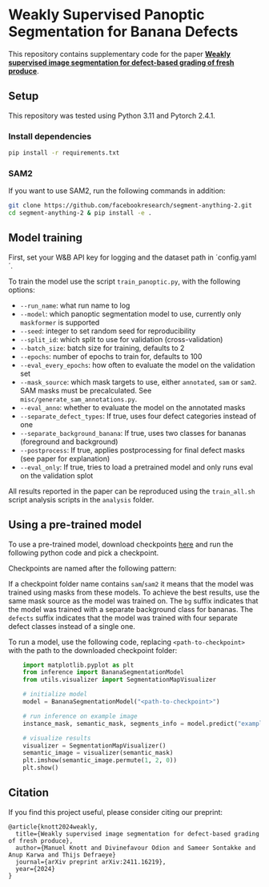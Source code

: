 # Weakly Supervised Panoptic Segmentation for Banana Defects

This repository contains supplementary code for the paper [**Weakly supervised image segmentation for defect-based grading of fresh produce**](http://arxiv.org/abs/2411.16219).

## Setup

This repository was tested using Python 3.11 and Pytorch 2.4.1.

### Install dependencies

```bash
pip install -r requirements.txt
```

### SAM2

If you want to use SAM2, run the following commands in addition:

```bash
git clone https://github.com/facebookresearch/segment-anything-2.git
cd segment-anything-2 & pip install -e .
```

## Model training

First, set your W&B API key for logging and the dataset path in ´config.yaml´.

To train the model use the script `train_panoptic.py`, with the following options:

- `--run_name`: what run name to log
- `--model`: which panoptic segmentation model to use, currently only `maskformer` is supported
- `--seed`: integer to set random seed for reproducibility
- `--split_id`: which split to use for validation (cross-validation)
- `--batch_size`: batch size for training, defaults to 2
- `--epochs`: number of epochs to train for, defaults to 100
- `--eval_every_epochs`: how often to evaluate the model on the validation set
- `--mask_source`: which mask targets to use, either `annotated`, `sam` or `sam2`. SAM masks must be precalculated. See `misc/generate_sam_annotations.py`.
- `--eval_anno`: whether to evaluate the model on the annotated masks
- `--separate_defect_types`: If true, uses four defect categories instead of one
- `--separate_background_banana`: If true, uses two classes for bananas (foreground and background)
- `--postprocess`: If true, applies postprocessing for final defect masks (see paper for explanation)
- `--eval_only`: If true, tries to load a pretrained model and only runs eval on the validation splot


All results reported in the paper can be reproduced using the `train_all.sh` script analysis scripts in the `analysis` folder.

## Using a pre-trained model

To use a pre-trained model, download checkpoints [here](https://drive.google.com/file/d/1OS8G62eCMR4aN3-gVyY3w8WpoXFQ0qT0/view?usp=sharing) and run the following python code and pick a checkpoint.

Checkpoints are named after the following pattern:

If a checkpoint folder name contains `sam`/`sam2` it means that the model was trained using masks from these models.
To achieve the best results, use the same mask source as the model was trained on.
The `bg` suffix indicates that the model was trained with a separate background class for bananas.
The `defects` suffix indicates that the model was trained with four separate defect classes instead of a single one.

To run a model, use the following code, replacing `<path-to-checkpoint>` with the path to the downloaded checkpoint folder:

```python
    import matplotlib.pyplot as plt
    from inference import BananaSegmentationModel
    from utils.visualizer import SegmentationMapVisualizer

    # initialize model
    model = BananaSegmentationModel("<path-to-checkpoint>")

    # run inference on example image
    instance_mask, semantic_mask, segments_info = model.predict("example.jpg")

    # visualize results
    visualizer = SegmentationMapVisualizer()
    semantic_image = visualizer(semantic_mask)
    plt.imshow(semantic_image.permute(1, 2, 0))
    plt.show()
```

## Citation

If you find this project useful, please consider citing our preprint:
```
@article{knott2024weakly,
  title={Weakly supervised image segmentation for defect-based grading of fresh produce}, 
  author={Manuel Knott and Divinefavour Odion and Sameer Sontakke and Anup Karwa and Thijs Defraeye}
  journal={arXiv preprint arXiv:2411.16219},
  year={2024}
}
```

